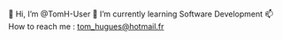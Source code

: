 👋 Hi, I’m @TomH-User
🌱 I’m currently learning Software Development
📫 How to reach me : tom_hugues@hotmail.fr
